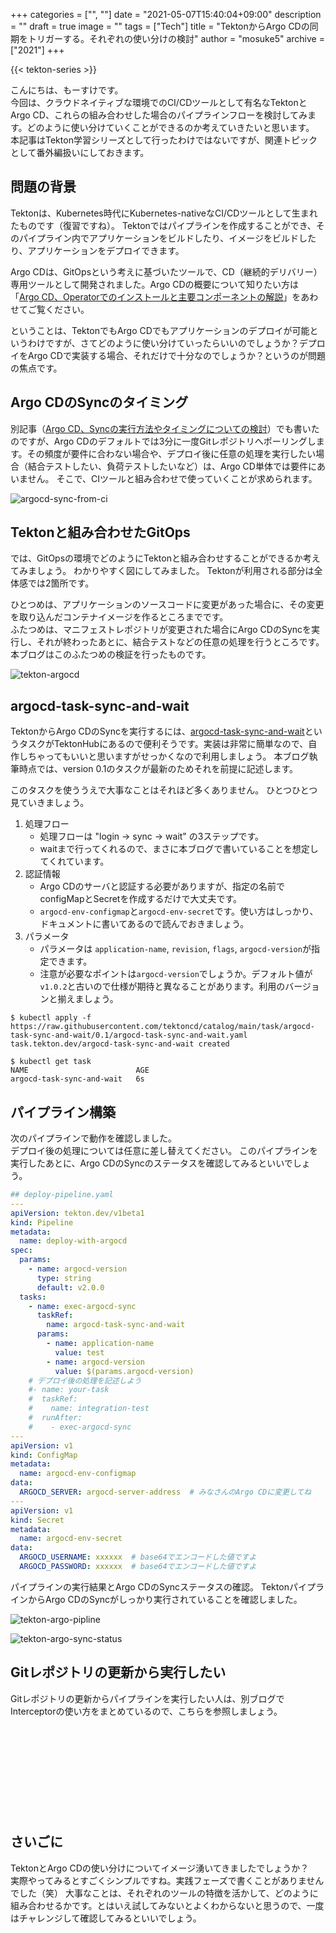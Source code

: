 +++
categories = ["", ""]
date = "2021-05-07T15:40:04+09:00"
description = ""
draft = true
image = ""
tags = ["Tech"]
title = "TektonからArgo CDの同期をトリガーする。それぞれの使い分けの検討"
author = "mosuke5"
archive = ["2021"]
+++

{{< tekton-series >}}

こんにちは、もーすけです。  
今回は、クラウドネイティブな環境でのCI/CDツールとして有名なTektonとArgo CD、これらの組み合わせした場合のパイプラインフローを検討してみます。どのように使い分けていくことができるのか考えていきたいと思います。
本記事はTekton学習シリーズとして行ったわけではないですが、関連トピックとして番外編扱いにしておきます。
<!--more-->

## 問題の背景
Tektonは、Kubernetes時代にKubernetes-nativeなCI/CDツールとして生まれたものです（復習ですね）。
Tektonではパイプラインを作成することができ、そのパイプライン内でアプリケーションをビルドしたり、イメージをビルドしたり、アプリケーションをデプロイできます。

Argo CDは、GitOpsという考えに基づいたツールで、CD（継続的デリバリー）専用ツールとして開発されました。Argo CDの概要について知りたい方は「[Argo CD、Operatorでのインストールと主要コンポーネントの解説](/entry/2021/04/13/argocd/)」をあわせてご覧ください。

ということは、TektonでもArgo CDでもアプリケーションのデプロイが可能というわけですが、さてどのように使い分けていったらいいのでしょうか？デプロイをArgo CDで実装する場合、それだけで十分なのでしょうか？というのが問題の焦点です。

## Argo CDのSyncのタイミング
別記事（[Argo CD、Syncの実行方法やタイミングについての検討](/entry/2021/05/06/argocd-sync-action/)）でも書いたのですが、Argo CDのデフォルトでは3分に一度Gitレポジトリへポーリングします。その頻度が要件に合わない場合や、デプロイ後に任意の処理を実行したい場合（結合テストしたい、負荷テストしたいなど）は、Argo CD単体では要件にあいません。
そこで、CIツールと組み合わせで使っていくことが求められます。

![argocd-sync-from-ci](/image/argocd-sync-from-ci.png)

## Tektonと組み合わせたGitOps
では、GitOpsの環境でどのようにTektonと組み合わせすることができるか考えてみましょう。
わかりやすく図にしてみました。
Tektonが利用される部分は全体感では2箇所です。

ひとつめは、アプリケーションのソースコードに変更があった場合に、その変更を取り込んだコンテナイメージを作るところまでです。  
ふたつめは、マニフェストレポジトリが変更された場合にArgo CDのSyncを実行し、それが終わったあとに、結合テストなどの任意の処理を行うところです。本ブログはこのふたつめの検証を行ったものです。

![tekton-argocd](/image/tekton-trigger-argocd-sync.png)

## argocd-task-sync-and-wait
TektonからArgo CDのSyncを実行するには、[argocd-task-sync-and-wait](https://hub.tekton.dev/tekton/task/argocd-task-sync-and-wait)というタスクがTektonHubにあるので便利そうです。実装は非常に簡単なので、自作しちゃってもいいと思いますがせっかくなので利用しましょう。
本ブログ執筆時点では、version 0.1のタスクが最新のためそれを前提に記述します。

このタスクを使ううえで大事なことはそれほど多くありません。
ひとつひとつ見ていきましょう。

1. 処理フロー
    - 処理フローは "login -> sync -> wait" の3ステップです。
    - waitまで行ってくれるので、まさに本ブログで書いていることを想定してくれています。
1. 認証情報
    - Argo CDのサーバと認証する必要がありますが、指定の名前でconfigMapとSecretを作成するだけで大丈夫です。
    - `argocd-env-configmap`と`argocd-env-secret`です。使い方はしっかり、ドキュメントに書いてあるので読んでおきましょう。
1. パラメータ
    - パラメータは `application-name`, `revision`, `flags`, `argocd-version`が指定できます。
    - 注意が必要なポイントは`argocd-version`でしょうか。デフォルト値が`v1.0.2`と古いので仕様が期待と異なることがあります。利用のバージョンと揃えましょう。

```
$ kubectl apply -f https://raw.githubusercontent.com/tektoncd/catalog/main/task/argocd-task-sync-and-wait/0.1/argocd-task-sync-and-wait.yaml
task.tekton.dev/argocd-task-sync-and-wait created

$ kubectl get task
NAME                        AGE
argocd-task-sync-and-wait   6s
```

## パイプライン構築
次のパイプラインで動作を確認しました。  
デプロイ後の処理については任意に差し替えてください。
このパイプラインを実行したあとに、Argo CDのSyncのステータスを確認してみるといいでしょう。

```yaml
## deploy-pipeline.yaml
---
apiVersion: tekton.dev/v1beta1
kind: Pipeline
metadata:
  name: deploy-with-argocd
spec:
  params:
    - name: argocd-version
      type: string
      default: v2.0.0
  tasks:
    - name: exec-argocd-sync
      taskRef:
        name: argocd-task-sync-and-wait
      params:
        - name: application-name
          value: test
        - name: argocd-version
          value: $(params.argocd-version)
    # デプロイ後の処理を記述しよう
    #- name: your-task
    #  taskRef:
    #    name: integration-test
    #  runAfter:
    #    - exec-argocd-sync
---
apiVersion: v1
kind: ConfigMap
metadata:
  name: argocd-env-configmap
data:
  ARGOCD_SERVER: argocd-server-address  # みなさんのArgo CDに変更してね
---
apiVersion: v1
kind: Secret
metadata:
  name: argocd-env-secret
data:
  ARGOCD_USERNAME: xxxxxx  # base64でエンコードした値ですよ
  ARGOCD_PASSWORD: xxxxxx  # base64でエンコードした値ですよ
```

パイプラインの実行結果とArgo CDのSyncステータスの確認。
TektonパイプラインからArgo CDのSyncがしっかり実行されていることを確認しました。

![tekton-argo-pipline](/image/tekton-argo-pipeline.png)

![tekton-argo-sync-status](/image/tekton-argo-sync-status.png)

## Gitレポジトリの更新から実行したい
Gitレポジトリの更新からパイプラインを実行したい人は、別ブログでInterceptorの使い方をまとめているので、こちらを参照しましょう。

<div class="iframely-embed"><div class="iframely-responsive" style="height: 140px; padding-bottom: 0;"><a href="https://blog.mosuke.tech/entry/2021/04/09/tekton-trigger-interceptor/" data-iframely-url="//cdn.iframe.ly/zlWpI8z"></a></div></div><script async src="//cdn.iframe.ly/embed.js" charset="utf-8"></script>

## さいごに
TektonとArgo CDの使い分けについてイメージ湧いてきましたでしょうか？  
実際やってみるとすごくシンプルですね。実践フェーズで書くことがありませんでした（笑）
大事なことは、それぞれのツールの特徴を活かして、どのように組み合わせるかです。とはいえ試してみないとよくわからないと思うので、一度はチャレンジして確認してみるといいでしょう。